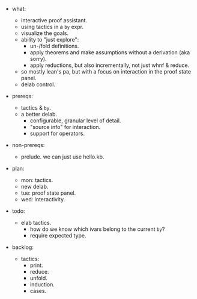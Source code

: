 
- what:
    - interactive proof assistant.
    - using tactics in a `by` expr.
    - visualize the goals.
    - ability to "just explore":
        - un-/fold definitions.
        - apply theorems and make assumptions without a derivation (aka sorry).
        - apply reductions, but also incrementally, not just whnf & reduce.
    - so mostly lean's pa, but with a focus on interaction in the proof state panel.
    - delab control.

- prereqs:
    - tactics & `by`.
    - a better delab.
        - configurable, granular level of detail.
        - "source info" for interaction.
        - support for operators.

- non-prereqs:
    - prelude. we can just use hello.kb.


- plan:
    - mon: tactics.
    - new delab.
    - tue: proof state panel.
    - wed: interactivity.


- todo:
    - elab tactics.
        - how do we know which ivars belong to the current `by`?
        - require expected type.


- backlog:
    - tactics:
        - print.
        - reduce.
        - unfold.
        - induction.
        - cases.

